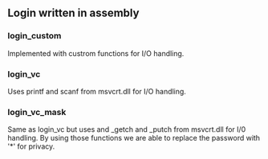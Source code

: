 ## Login written in assembly
### login_custom
Implemented with custrom functions for I/O handling.
### login_vc
Uses printf and scanf from msvcrt.dll for I/O handling.
### login_vc_mask
Same as login_vc but uses and _getch and _putch from msvcrt.dll for I/0 handling. By using those functions we are able to replace the password with '*' for privacy.